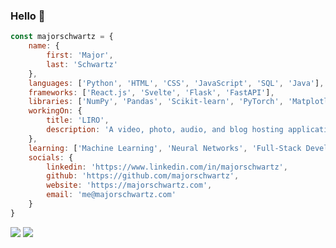 ### Hello 👋

```javascript
const majorschwartz = {
    name: {
        first: 'Major',
        last: 'Schwartz'
    },
    languages: ['Python', 'HTML', 'CSS', 'JavaScript', 'SQL', 'Java'],
    frameworks: ['React.js', 'Svelte', 'Flask', 'FastAPI'],
    libraries: ['NumPy', 'Pandas', 'Scikit-learn', 'PyTorch', 'Matplotlib', 'BeautifulSoup'],
    workingOn: {
        title: 'LIRO',
        description: 'A video, photo, audio, and blog hosting application with family viewing and admin management (for my family).'
    },
    learning: ['Machine Learning', 'Neural Networks', 'Full-Stack Development'],
    socials: {
        linkedin: 'https://www.linkedin.com/in/majorschwartz',
        github: 'https://github.com/majorschwartz',
        website: 'https://majorschwartz.com',
        email: 'me@majorschwartz.com'
    }
}
```

![](https://streak-stats.demolab.com?user=majorschwartz&theme=transparent&hide_border=true&date_format=j%20M%5B%20Y%5D)
![](https://github-readme-stats.vercel.app/api/top-langs/?username=majorschwartz&layout=compact&theme=transparent&hide_border=true)

